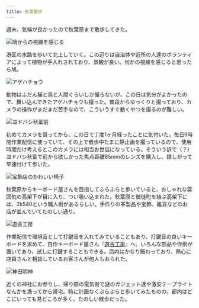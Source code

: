 ```yaml
---
title: 秋葉散歩
---
```

週末、気候が良かったので秋葉原まで散歩してきた。

![](https://lh5.googleusercontent.com/bLgbrgYNU1LQBzdgTfWjqOVropKlo--C8RHfkXJahv7AlyeRnQ2CbroyMEOkBeidPuFJR8QgyixPaRso1UzniWDkGvJOFl7yuKehLxbjAOaugQm81ODprpGB9vXaR9ZxIJAsMfP0RV160P-q0BfCLj6su38JDvsLRQGqUaRr3obwrsSusAjKpGss8qzPeg "鳩からの視線を感じる")

港区の水路を歩いて北上していく。この辺りは自治体や近所の人達のボランティアによって植物が手入れされており、景観が良い。何かの視線を感じると思ったら鳩。

![](https://lh4.googleusercontent.com/7_WPPaRb_a8qZj9Kbb86pMhfRebkro7u7r8LRbmQvCivFUd2BjibbZi9UCa-54VC5razAZuOT-G325tsl4OUTw77Sez2FJfZrqhavP9t820O0jZCRPnGJPt19gGwUHKw-x93002BBdVWP-TrbvIUdEBo4Szxfq8YpUImwMpxoY_gBR9zAwvrYSzb3Qi4VQ "アゲハチョウ")

動物はふだん猫と鳥と人間ぐらいしか撮らないが、この日は気分がよかったので、舞い込んできたアゲハチョウも撮った。普段からゆっくりと撮っており、カメラの操作がまだまだ苦手なので、こういうすぐ動くやつを撮るのが難しい。

![](https://lh5.googleusercontent.com/u3V5IguegnxxTymUgCxoVmBIEBW5tnGXb7IkqRTFb8kcitjvHegdxb26r7KbotVZMeP6OdqqTumw_Ui7N7R1N0GmEsMfOotUG37MLTG_47UrBLe2LLtAyqbY3XJ07X-a9FjtxWU6r3RPM-oRcsjSvCHe-E3YG3jlHN91_yID6kxR_E_28fayNFpod367SQ "ヨドバシ秋葉前")

初めてカメラを買ってから、この日で丁度1ヶ月経ったことに気付いた。毎日9時間作業配信に使っていて、その上で散歩中たまに静止画を撮っているので、使用時間だけ考えるとこのカメラには相当お世話になっている。そういう訳で（？）ヨドバシ秋葉で前から欲しかった焦点距離85mmのレンズを購入し、嬉しがって早速付けて歩いた。

![](https://lh4.googleusercontent.com/5hm34mjw2pDHK8N41egk0rzj4k7p9fkJDUYmtBj6iqQ1tT3af3RBrih3ZWQstmKXYtGHuHC_YRBIUp0V6fHva3E69oXNn8GZSVe4aZAcPNKt5FXLqSExwGBGNLbhXvBLubtgiQzGVIjISigC-CdlszFnzvIx2WcR4WeB-Y9WZ-YP_w7yVd67Ajd2LizWhQ "宝飾店のかわいい椅子")

秋葉原からキーボード屋さんを目指してふらふらと歩いていると、おしゃれな雰囲気の高架下が目に入り、つい吸い込まれた。秋葉原と御徒町を結ぶ高架下には、2k540という職人街があるらしい。手作りの革製品や宝飾、雑貨などのお店が並んでいてたのしい通り。

![](https://lh4.googleusercontent.com/P2_5kSjHTOBA5hxV6NXJeFx1grru1EuHS2QuBbQXVWQ0L03yg777bVPPIxYcdXUja9d0tO71EXnxEQFFUo6SbC2jL4AT0d8dtp_fYBV80cb58DtP7eebl2UwJe8GJRm9DlVNvlJjgIcUGBqak9Wz0cGtBIRh-SZNx7YHGwJvO0wzv7oA5SvDoFFzg1lntA "遊舎工房")

作業配信で環境音として打鍵音を入れてみていることもあり、打鍵音の良いキーボードを求めて、自作キーボード屋さん『[遊舎工房](https://yushakobo.jp/)』へ。いろんな部品や作例が置いてあり、試しに打鍵することもできる。店内はかなり賑わっており、熱心に店員さんと相談しているお客さんが何人もおられた。

![](https://lh5.googleusercontent.com/kP7a99m8k2WsmLynmn22EPchVWUfD4m0dE7eAYMY4ad1GF1Yk9Y6ivasoohtwSbj7v8f_teBkYoJsH-_vDCw2E8BEGhncQw62_lfUZoVXn5mfUDFYhhUFN0I9lBnxkuMkQfBihVAjdh86FnyckawYsEUgkSDU6gEkJWjW3v5TGLXkGq5g9NNDjElqz2kEg "神田明神")

近くの神社にお参りし、帰り際の電気街で謎のガジェット達や激安テープライトなんかを漁ってから帰宅。特に計画なくぶらぶらと歩いてみたものの、都内はどこにいっても見どころが多く、たのしい散歩だった。
